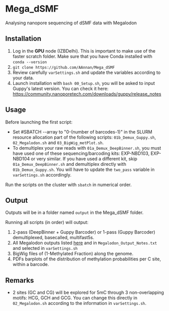 # Mega_dSMF
Analysing nanopore sequencing of dSMF data with Megalodon

## Installation
1) Log in the **GPU** node (IZBDelhi). This is important to make use of the faster scratch folder. Make sure that you have Conda installed with `conda --version`
2) `git clone https://github.com/AAnnan/Mega_dSMF`
3) Review carefully `varSettings.sh` and update the variables according to your data.
4) Launch installation with `bash 00_Setup.sh`, you will be asked to input Guppy's latest version. You can check it here: https://community.nanoporetech.com/downloads/guppy/release_notes

## Usage
Before launching the first script: 
- Set #SBATCH --array to "0-(number of barcodes-1)" in the SLURM resource allocation part of the following scripts: `01b_Demux_Guppy.sh`, `02_Megalodon.sh` and `03_BigWig_metPlot.sh`.
- To demultiplex your raw reads with `01a_Demux_DeepBinner.sh`, you must have used one of these sequencing/barcoding kits: EXP-NBD103, EXP-NBD104 or very similar. If you have used a different kit, skip `01a_Demux_DeepBinner.sh` and demultiplex directly with `01b_Demux_Guppy.sh`. You will have to update the `two_pass` variable in `varSettings.sh` accordingly.

Run the scripts on the cluster with `sbatch` in numerical order. 

## Output
Outputs will be in a folder named `output` in the Mega_dSMF folder.

Running all scripts (in order) will output:
1) 2-pass (DeepBinner + Guppy Barcoder) or 1-pass (Guppy Barcoder) demultiplexed, basecalled, multifast5s. 
2) All Megalodon outputs listed [here](https://github.com/nanoporetech/megalodon#outputs) and in `Megalodon_Output_Notes.txt` and selected in `varSettings.sh`
3) BigWig files of (1-Methylated Fraction) along the genome.
4) PDFs barplots of the distribution of methylation probabilities per C site, within a barcode.

## Remarks
- 2 sites (GC and CG) will be explored for 5mC through 3 non-overlapping motifs: HCG, GCH and GCG. You can change this directly in `02_Megalodon.sh` according to the information in `varSettings.sh`.

